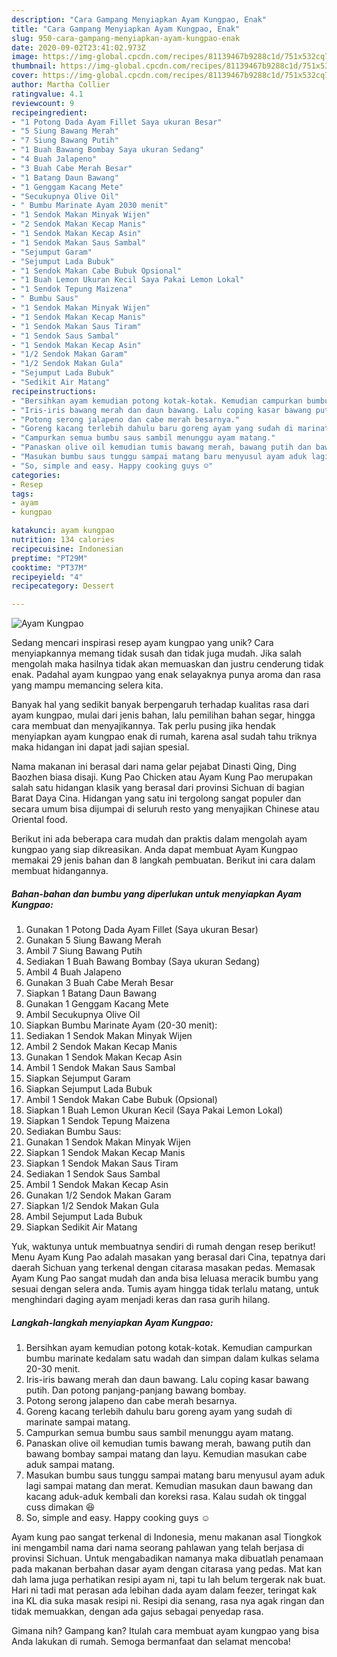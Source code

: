 ```yaml
---
description: "Cara Gampang Menyiapkan Ayam Kungpao, Enak"
title: "Cara Gampang Menyiapkan Ayam Kungpao, Enak"
slug: 950-cara-gampang-menyiapkan-ayam-kungpao-enak
date: 2020-09-02T23:41:02.973Z
image: https://img-global.cpcdn.com/recipes/81139467b9288c1d/751x532cq70/ayam-kungpao-foto-resep-utama.jpg
thumbnail: https://img-global.cpcdn.com/recipes/81139467b9288c1d/751x532cq70/ayam-kungpao-foto-resep-utama.jpg
cover: https://img-global.cpcdn.com/recipes/81139467b9288c1d/751x532cq70/ayam-kungpao-foto-resep-utama.jpg
author: Martha Collier
ratingvalue: 4.1
reviewcount: 9
recipeingredient:
- "1 Potong Dada Ayam Fillet Saya ukuran Besar"
- "5 Siung Bawang Merah"
- "7 Siung Bawang Putih"
- "1 Buah Bawang Bombay Saya ukuran Sedang"
- "4 Buah Jalapeno"
- "3 Buah Cabe Merah Besar"
- "1 Batang Daun Bawang"
- "1 Genggam Kacang Mete"
- "Secukupnya Olive Oil"
- " Bumbu Marinate Ayam 2030 menit"
- "1 Sendok Makan Minyak Wijen"
- "2 Sendok Makan Kecap Manis"
- "1 Sendok Makan Kecap Asin"
- "1 Sendok Makan Saus Sambal"
- "Sejumput Garam"
- "Sejumput Lada Bubuk"
- "1 Sendok Makan Cabe Bubuk Opsional"
- "1 Buah Lemon Ukuran Kecil Saya Pakai Lemon Lokal"
- "1 Sendok Tepung Maizena"
- " Bumbu Saus"
- "1 Sendok Makan Minyak Wijen"
- "1 Sendok Makan Kecap Manis"
- "1 Sendok Makan Saus Tiram"
- "1 Sendok Saus Sambal"
- "1 Sendok Makan Kecap Asin"
- "1/2 Sendok Makan Garam"
- "1/2 Sendok Makan Gula"
- "Sejumput Lada Bubuk"
- "Sedikit Air Matang"
recipeinstructions:
- "Bersihkan ayam kemudian potong kotak-kotak. Kemudian campurkan bumbu marinate kedalam satu wadah dan simpan dalam kulkas selama 20-30 menit."
- "Iris-iris bawang merah dan daun bawang. Lalu coping kasar bawang putih. Dan potong panjang-panjang bawang bombay."
- "Potong serong jalapeno dan cabe merah besarnya."
- "Goreng kacang terlebih dahulu baru goreng ayam yang sudah di marinate sampai matang."
- "Campurkan semua bumbu saus sambil menunggu ayam matang."
- "Panaskan olive oil kemudian tumis bawang merah, bawang putih dan bawang bombay sampai matang dan layu. Kemudian masukan cabe aduk sampai matang."
- "Masukan bumbu saus tunggu sampai matang baru menyusul ayam aduk lagi sampai matang dan merat. Kemudian masukan daun bawang dan kacang aduk-aduk kembali dan koreksi rasa. Kalau sudah ok tinggal cuss dimakan 😆"
- "So, simple and easy. Happy cooking guys ☺️"
categories:
- Resep
tags:
- ayam
- kungpao

katakunci: ayam kungpao 
nutrition: 134 calories
recipecuisine: Indonesian
preptime: "PT29M"
cooktime: "PT37M"
recipeyield: "4"
recipecategory: Dessert

---
```



![Ayam Kungpao](https://img-global.cpcdn.com/recipes/81139467b9288c1d/751x532cq70/ayam-kungpao-foto-resep-utama.jpg)

Sedang mencari inspirasi resep ayam kungpao yang unik? Cara menyiapkannya memang tidak susah dan tidak juga mudah. Jika salah mengolah maka hasilnya tidak akan memuaskan dan justru cenderung tidak enak. Padahal ayam kungpao yang enak selayaknya punya aroma dan rasa yang mampu memancing selera kita.

Banyak hal yang sedikit banyak berpengaruh terhadap kualitas rasa dari ayam kungpao, mulai dari jenis bahan, lalu pemilihan bahan segar, hingga cara membuat dan menyajikannya. Tak perlu pusing jika hendak menyiapkan ayam kungpao enak di rumah, karena asal sudah tahu triknya maka hidangan ini dapat jadi sajian spesial.

Nama makanan ini berasal dari nama gelar pejabat Dinasti Qing, Ding Baozhen biasa disaji. Kung Pao Chicken atau Ayam Kung Pao merupakan salah satu hidangan klasik yang berasal dari provinsi Sichuan di bagian Barat Daya Cina. Hidangan yang satu ini tergolong sangat populer dan secara umum bisa dijumpai di seluruh resto yang menyajikan Chinese atau Oriental food.


Berikut ini ada beberapa cara mudah dan praktis dalam mengolah ayam kungpao yang siap dikreasikan. Anda dapat membuat Ayam Kungpao memakai 29 jenis bahan dan 8 langkah pembuatan. Berikut ini cara dalam membuat hidangannya.

<!--inarticleads1-->

##### Bahan-bahan dan bumbu yang diperlukan untuk menyiapkan Ayam Kungpao:

1. Gunakan 1 Potong Dada Ayam Fillet (Saya ukuran Besar)
1. Gunakan 5 Siung Bawang Merah
1. Ambil 7 Siung Bawang Putih
1. Sediakan 1 Buah Bawang Bombay (Saya ukuran Sedang)
1. Ambil 4 Buah Jalapeno
1. Gunakan 3 Buah Cabe Merah Besar
1. Siapkan 1 Batang Daun Bawang
1. Gunakan 1 Genggam Kacang Mete
1. Ambil Secukupnya Olive Oil
1. Siapkan  Bumbu Marinate Ayam (20-30 menit):
1. Sediakan 1 Sendok Makan Minyak Wijen
1. Ambil 2 Sendok Makan Kecap Manis
1. Gunakan 1 Sendok Makan Kecap Asin
1. Ambil 1 Sendok Makan Saus Sambal
1. Siapkan Sejumput Garam
1. Siapkan Sejumput Lada Bubuk
1. Ambil 1 Sendok Makan Cabe Bubuk (Opsional)
1. Siapkan 1 Buah Lemon Ukuran Kecil (Saya Pakai Lemon Lokal)
1. Siapkan 1 Sendok Tepung Maizena
1. Sediakan  Bumbu Saus:
1. Gunakan 1 Sendok Makan Minyak Wijen
1. Siapkan 1 Sendok Makan Kecap Manis
1. Siapkan 1 Sendok Makan Saus Tiram
1. Sediakan 1 Sendok Saus Sambal
1. Ambil 1 Sendok Makan Kecap Asin
1. Gunakan 1/2 Sendok Makan Garam
1. Siapkan 1/2 Sendok Makan Gula
1. Ambil Sejumput Lada Bubuk
1. Siapkan Sedikit Air Matang


Yuk, waktunya untuk membuatnya sendiri di rumah dengan resep berikut! Menu Ayam Kung Pao adalah masakan yang berasal dari Cina, tepatnya dari daerah Sichuan yang terkenal dengan citarasa masakan pedas. Memasak Ayam Kung Pao sangat mudah dan anda bisa leluasa meracik bumbu yang sesuai dengan selera anda. Tumis ayam hingga tidak terlalu matang, untuk menghindari daging ayam menjadi keras dan rasa gurih hilang. 

<!--inarticleads2-->

##### Langkah-langkah menyiapkan Ayam Kungpao:

1. Bersihkan ayam kemudian potong kotak-kotak. Kemudian campurkan bumbu marinate kedalam satu wadah dan simpan dalam kulkas selama 20-30 menit.
1. Iris-iris bawang merah dan daun bawang. Lalu coping kasar bawang putih. Dan potong panjang-panjang bawang bombay.
1. Potong serong jalapeno dan cabe merah besarnya.
1. Goreng kacang terlebih dahulu baru goreng ayam yang sudah di marinate sampai matang.
1. Campurkan semua bumbu saus sambil menunggu ayam matang.
1. Panaskan olive oil kemudian tumis bawang merah, bawang putih dan bawang bombay sampai matang dan layu. Kemudian masukan cabe aduk sampai matang.
1. Masukan bumbu saus tunggu sampai matang baru menyusul ayam aduk lagi sampai matang dan merat. Kemudian masukan daun bawang dan kacang aduk-aduk kembali dan koreksi rasa. Kalau sudah ok tinggal cuss dimakan 😆
1. So, simple and easy. Happy cooking guys ☺️


Ayam kung pao sangat terkenal di Indonesia, menu makanan asal Tiongkok ini mengambil nama dari nama seorang pahlawan yang telah berjasa di provinsi Sichuan. Untuk mengabadikan namanya maka dibuatlah penamaan pada makanan berbahan dasar ayam dengan citarasa yang pedas. Mat kan dah lama juga perhatikan resipi ayam ni, tapi tu lah belum tergerak nak buat. Hari ni tadi mat perasan ada lebihan dada ayam dalam feezer, teringat kak ina KL dia suka masak resipi ni. Resipi dia senang, rasa nya agak ringan dan tidak memuakkan, dengan ada gajus sebagai penyedap rasa. 

Gimana nih? Gampang kan? Itulah cara membuat ayam kungpao yang bisa Anda lakukan di rumah. Semoga bermanfaat dan selamat mencoba!
